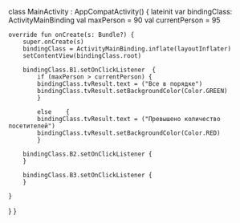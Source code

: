 class MainActivity : AppCompatActivity() {
    lateinit var bindingClass: ActivityMainBinding
    val maxPerson = 90
    val currentPerson = 95

    override fun onCreate(s: Bundle?) {
        super.onCreate(s)
        bindingClass = ActivityMainBinding.inflate(layoutInflater)
        setContentView(bindingClass.root)

        bindingClass.B1.setOnClickListener  {
            if (maxPerson > currentPerson) {
            bindingClass.tvResult.text = ("Все в порядке")
            bindingClass.tvResult.setBackgroundColor(Color.GREEN)
            }

            else    {
            bindingClass.tvResult.text = ("Превышено количество посетителей")
            bindingClass.tvResult.setBackgroundColor(Color.RED)
            }

        bindingClass.B2.setOnClickListener {
        }

        bindingClass.B3.setOnClickListener {
        }

    }
}
}
